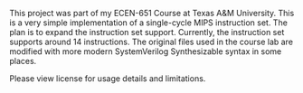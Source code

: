 This project was part of my ECEN-651 Course at Texas A&M University. 
This is a very simple implementation of a single-cycle MIPS instruction set. The plan is to expand the instruction set support.
Currently, the instruction set supports around 14 instructions. 
The original files used in the course lab are modified with more modern SystemVerilog Synthesizable syntax in some places.

Please view license for usage details and limitations. 
